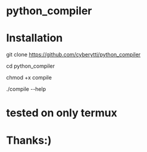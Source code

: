 # python_compiler

# Installation 

git clone https://github.com/cyberytti/python_compiler

cd python_compiler

chmod +x compile 

./compile --help

# tested on only termux 

# Thanks:)
